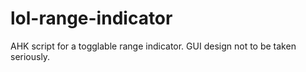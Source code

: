 # lol-range-indicator
AHK script for a togglable range indicator. GUI design not to be taken seriously.
